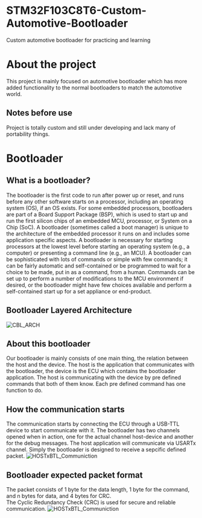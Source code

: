 # STM32F103C8T6-Custom-Automotive-Bootloader
Custom automotive bootloader for practicing and learning
# About the project
This project is mainly focused on automotive bootloader which has more added functionality to the normal bootloaders to match the automotive world.
## Notes before use
Project is totally custom and still under developing and lack many of portability things.
# Bootloader 
## What is a bootloader?
The bootloader is the first code to run after power up or reset, and runs before any other software starts on a processor, including an operating system (OS), if an OS exists. For some embedded processors, bootloaders are part of a Board Support Package (BSP), which is used to start up and run the first silicon chips of an embedded MCU, processor, or System on a Chip (SoC). A bootloader (sometimes called a boot manager) is unique to the architecture of the embedded processor it runs on and includes some application specific aspects. A bootloader is necessary for starting processors at the lowest level before starting an operating system (e.g., a computer) or presenting a command line (e.g., an MCU). A bootloader can be sophisticated with lots of commands or simple with few commands; it can be fairly automatic and self-contained or be programmed to wait for a choice to be made, put in as a command, from a human. Commands can be set up to perform a number of modifications to the MCU environment if desired, or the bootloader might have few choices available and perform a self-contained start up for a set appliance or end-product.
## Bootloader Layered Architecture
![CBL_ARCH](https://l.top4top.io/p_2489c7bob1.png)
## About this bootloader
Our bootloader is mainly consists of one main thing, the relation between the host and the device. The host is the application that communicates with the bootloader, the device is the ECU which contains the bootloader application. The host is communicating with the device by pre defined commands that both of them know. Each pre defined command has one function to do.
## How the communication starts
The communication starts by connecting the ECU through a USB-TTL device to start communicate with it. The bootloader has two channels opened when in action, one for the actual channel host-device and another for the debug messages. The host application will communicate via USARTx channel. Simply the bootloader is designed to receive a sepcific defined packet.
![HOSTxBTL_Communiction](https://c.top4top.io/p_2489tqmvs1.png)

## Bootloader expected packet format
The packet consists of 1 byte for the data length, 1 byte for the command, and n bytes for data, and 4 bytes for CRC.  
The Cyclic Redundancy Check (CRC) is used for secure and reliable communication.
![HOSTxBTL_Communiction](https://e.top4top.io/p_2489q5cbu1.png)
